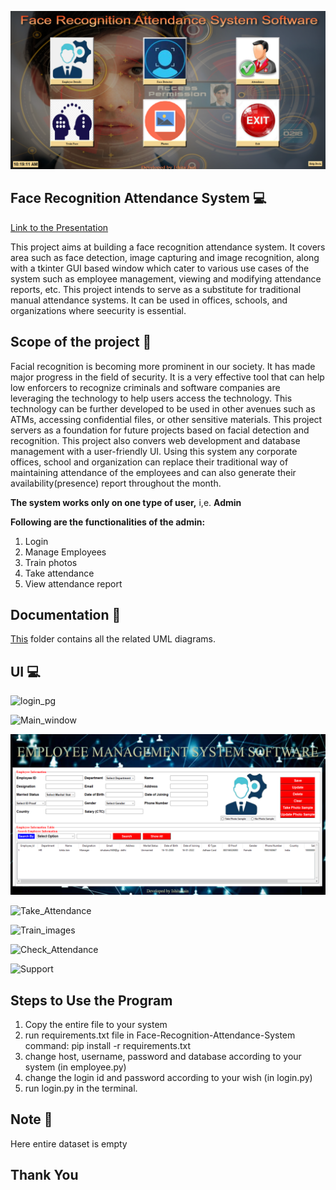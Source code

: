 ![Project Logo](https://github.com/IshitaJain16108/Face-Recognition-Attendance-System/blob/main/screenshots/Main_window.png)

## Face Recognition Attendance System 💻
[Link to the Presentation]()

This project aims at building a face recognition attendance system. It covers area such as face detection, image capturing and image recognition, along with a tkinter GUI based window which cater to various use cases of the system such as employee management, viewing and modifying attendance reports, etc. This project intends to serve as a substitute for traditional manual attendance systems. It can be used in offices, schools, and organizations where seecurity is essential.

## Scope of the project 🚀
Facial recognition is becoming more prominent in our society. It has made major progress in the field of security. It is a very effective tool that can help low enforcers to recognize criminals and software companies are leveraging the technology to help users access the technology. This technology can be further developed to be used in other avenues such as ATMs, accessing confidential files, or other sensitive materials.
This project servers as a foundation for future projects based on facial detection and recognition. This project also convers web development and database management with a user-friendly UI. Using this system any corporate offices, school and organization can replace their traditional way of maintaining attendance of the employees and can also generate their availability(presence) report throughout the month.

**The system works only on one type of user,** i,e. **Admin**

**Following are the functionalities of the admin: <br>**
1. Login<br>
2. Manage Employees<br>
3. Train photos<br>
4. Take attendance<br>
5. View attendance report <br>

## Documentation 📰
[This]() folder contains all the related UML diagrams.

## UI 💻
![login_pg](https://user-images.githubusercontent.com/78022544/170635374-e3f40b7b-0f01-426a-8ed2-c6254a3beea8.png)

![Main_window](https://user-images.githubusercontent.com/78022544/170635040-8ecf5ac9-40fa-4ea0-a966-1c0f5dfb44e1.png)

![Employee_Details](https://github.com/IshitaJain16108/Face-Recognition-Attendance-System/blob/main/screenshots/Employee_Details.png)

![Take_Attendance](https://user-images.githubusercontent.com/78022544/170635438-edbc7f5c-d779-494a-b77d-c75bcb467cc8.png)

![Train_images](https://user-images.githubusercontent.com/78022544/170635469-584f492e-0850-4813-b8d3-00d06370770c.png)

![Check_Attendance](https://user-images.githubusercontent.com/78022544/170635415-146e1354-f30c-4aee-85f4-5c531e35ccab.png)

![Support](https://user-images.githubusercontent.com/78022544/170635475-93b44da4-4f93-4185-a09d-4fbe144b0a03.png)

## Steps to Use the Program
1. Copy the entire file to your system
2. run requirements.txt file in Face-Recognition-Attendance-System
command: pip install -r requirements.txt
3. change host, username, password and database according to your system (in employee.py)
4. change the login id and password according to your wish (in login.py)
5. run login.py in the terminal.

## Note 📝
Here entire dataset is empty
## Thank You
